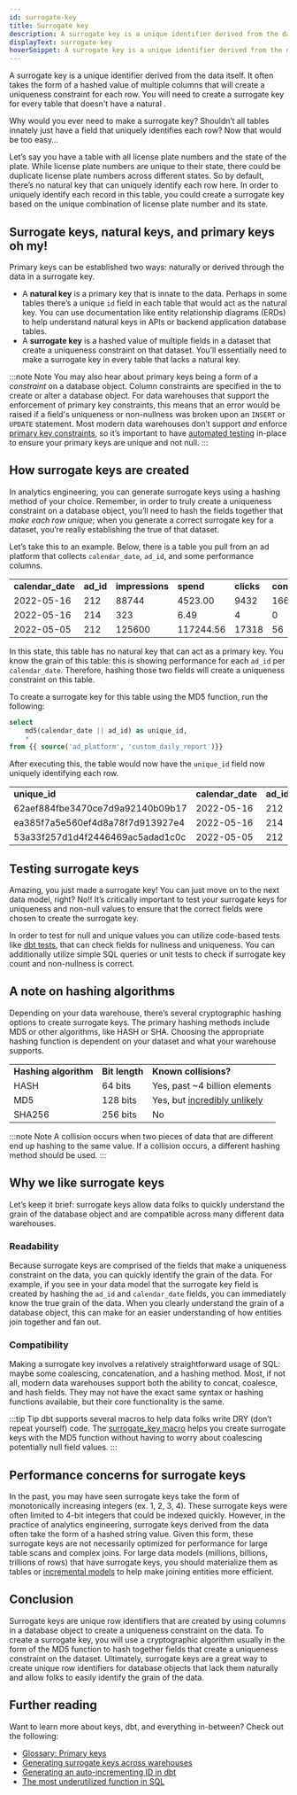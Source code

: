 ```yaml
---
id: surrogate-key
title: Surrogate key
description: A surrogate key is a unique identifier derived from the data itself. It's commonly a hashed value of multiple columns that will create a uniqueness id for each row.
displayText: surrogate key  
hoverSnippet: A surrogate key is a unique identifier derived from the data itself. It often takes the form of a hashed value of multiple columns that will create a uniqueness constraint for each row.
---
```


<head>
  <title>What is a surrogate key in database table? - dbt Labs</title>
</head>

A surrogate key is a unique identifier derived from the data itself. It often takes the form of a hashed value of multiple columns that will create a uniqueness constraint for each row. You will need to create a surrogate key for every table that doesn't have a natural <Term id="primary-key" />. 

Why would you ever need to make a surrogate key? Shouldn’t all tables innately just have a field that uniquely identifies each row? Now that would be too easy…

Let’s say you have a table with all license plate numbers and the state of the plate. While license plate numbers are unique to their state, there could be duplicate license plate numbers across different states. So by default, there’s no natural key that can uniquely identify each row here. In order to uniquely identify each record in this table, you could create a surrogate key based on the unique combination of license plate number and its state.

## Surrogate keys, natural keys, and primary keys oh my!

Primary keys can be established two ways: naturally or derived through the data in a surrogate key.

* A __natural key__ is a primary key that is innate to the data. Perhaps in some tables there’s a unique `id` field in each table that would act as the natural key. You can use documentation like entity relationship diagrams (ERDs) to help understand natural keys in APIs or backend application database tables. 
* A __surrogate key__ is a hashed value of multiple fields in a dataset that create a uniqueness constraint on that dataset. You’ll essentially need to make a surrogate key in every table that lacks a natural key.

:::note Note
You may also hear about primary keys being a form of a _constraint_ on a database object. Column constraints are specified in the <Term id="ddl" /> to create or alter a database object. For <Term id="data-warehouse">data warehouses</Term> that support the enforcement of primary key constraints, this means that an error would be raised if a field's uniqueness or non-nullness was broken upon an `INSERT` or `UPDATE` statement. Most modern data warehouses don’t support _and_ enforce [primary key constraints](https://docs.getdbt.com/terms/primary-key#Data-warehouse-support-for-primary-keys), so it’s important to have [automated testing](https://docs.getdbt.com/blog/primary-key-testing#how-to-test-primary-keys-with-dbt) in-place to ensure your primary keys are unique and not null.
:::

## How surrogate keys are created

In analytics engineering, you can generate surrogate keys using a hashing method of your choice. Remember, in order to truly create a uniqueness constraint on a database object, you’ll need to hash the fields together that _make each row unique_; when you generate a correct surrogate key for a dataset, you’re really establishing the true <Term id="grain" /> of that dataset.

Let’s take this to an example. Below, there is a table you pull from an ad platform that collects `calendar_date`, `ad_id`, and some performance columns.

<table>
  <tr>
   <td><b>calendar_date</b>
   </td>
   <td><b>ad_id</b>
   </td>
   <td><b>impressions</b>
   </td>
   <td><b>spend</b>
   </td>
   <td><b>clicks</b>
   </td>
   <td><b>conversions</b>
   </td>
  </tr>
  <tr>
   <td>2022-05-16
   </td>
   <td>212
   </td>
   <td>88744
   </td>
   <td>4523.00
   </td>
   <td>9432
   </td>
   <td>166
   </td>
  </tr>
  <tr>
   <td>2022-05-16
   </td>
   <td>214
   </td>
   <td>323
   </td>
   <td>6.49
   </td>
   <td>4
   </td>
   <td>0
   </td>
  </tr>
  <tr>
   <td>2022-05-05
   </td>
   <td>212
   </td>
   <td>125600
   </td>
   <td>117244.56
   </td>
   <td>17318
   </td>
   <td>56
   </td>
  </tr>
</table>


In this state, this table has no natural key that can act as a primary key. You know the grain of this table: this is showing performance for each `ad_id` per `calendar_date`. Therefore, hashing those two fields will create a uniqueness constraint on this table.

To create a surrogate key for this table using the MD5 function, run the following:

```sql
select 
	md5(calendar_date || ad_id) as unique_id,
	*
from {{ source('ad_platform', 'custom_daily_report')}}
```

After executing this, the table would now have the `unique_id` field now uniquely identifying each row.

<table>
  <tr>
   <td><b>unique_id</b>
   </td>
   <td><b>calendar_date</b>
   </td>
   <td><b>ad_id</b>
   </td>
   <td><b>impressions</b>
   </td>
   <td><b>spend</b>
   </td>
   <td><b>clicks</b>
   </td>
   <td><b>conversions</b>
   </td>
  </tr>
  <tr>
   <td>62aef884fbe3470ce7d9a92140b09b17
   </td>
   <td>2022-05-16
   </td>
   <td>212
   </td>
   <td>88744
   </td>
   <td>4523.00
   </td>
   <td>9432
   </td>
   <td>166
   </td>
  </tr>
  <tr>
   <td>ea385f7a5e560ef4d8a78f7d913927e4
   </td>
   <td>2022-05-16
   </td>
   <td>214
   </td>
   <td>323
   </td>
   <td>6.49
   </td>
   <td>4
   </td>
   <td>0
   </td>
  </tr>
  <tr>
   <td>53a33f257d1d4f2446469ac5adad1c0c
   </td>
   <td>2022-05-05
   </td>
   <td>212
   </td>
   <td>125600
   </td>
   <td>117244.56
   </td>
   <td>17318
   </td>
   <td>56
   </td>
  </tr>
</table>

## Testing surrogate keys

Amazing, you just made a surrogate key! You can just move on to the next data model, right? No!! It’s  critically important to test your surrogate keys for uniqueness and non-null values to ensure that the correct fields were chosen to create the surrogate key.

In order to test for null and unique values you can utilize code-based tests like [dbt tests](https://docs.getdbt.com/docs/building-a-dbt-project/tests), that can check fields for nullness and uniqueness. You can additionally utilize simple SQL queries or unit tests to check if surrogate key count and non-nullness is correct.

## A note on hashing algorithms

Depending on your data warehouse, there’s several cryptographic hashing options to create surrogate keys. The primary hashing methods include MD5 or other algorithms, like HASH or SHA. Choosing the appropriate hashing function is dependent on your dataset and what your warehouse supports.

<table>
  <tr>
   <td><strong>Hashing algorithm</strong>
   </td>
   <td><strong>Bit length</strong>
   </td>
   <td><strong>Known collisions?</strong>
   </td>
  </tr>
  <tr>
   <td>HASH
   </td>
   <td>64 bits
   </td>
   <td>Yes, past ~4 billion elements
   </td>
  </tr>
  <tr>
   <td>MD5
   </td>
   <td>128 bits
   </td>
   <td>Yes, but <a href="https://stackoverflow.com/questions/201705/how-many-random-elements-before-md5-produces-collisions">incredibly unlikely</a>
   </td>
  </tr>
  <tr>
   <td>SHA256
   </td>
   <td>256 bits
   </td>
   <td>No
   </td>
  </tr>
</table>

:::note Note
A collision occurs when two pieces of data that are different end up hashing to the same value. If a collision occurs, a different hashing method should be used.
:::


## Why we like surrogate keys

Let’s keep it brief: surrogate keys allow data folks to quickly understand the grain of the database object and are compatible across many different data warehouses.


### Readability

Because surrogate keys are comprised of the fields that make a uniqueness constraint on the data, you can quickly identify the grain of the data. For example, if you see in your data model that the surrogate key field is created by hashing the `ad_id` and `calendar_date` fields, you can immediately know the true grain of the data. When you clearly understand the grain of a database object, this can make for an easier understanding of how entities join together and fan out.


### Compatibility

Making a surrogate key involves a relatively straightforward usage of SQL: maybe some coalescing, concatenation,  and a hashing method. Most, if not all, modern data warehouses support both the ability to concat, coalesce, and hash fields. They may not have the exact same syntax or hashing functions available, but their core functionality is the same.

:::tip Tip
dbt supports several macros to help data folks write DRY (don’t repeat yourself) code. The [surrogate_key macro](https://github.com/dbt-labs/dbt-utils#surrogate_key-source) helps you create surrogate keys with the MD5 function without having to worry about coalescing potentially null field values.
:::


## Performance concerns for surrogate keys

In the past, you may have seen surrogate keys take the form of monotonically increasing integers (ex. 1, 2, 3, 4). These surrogate keys were often limited to 4-bit integers that could be indexed quickly. However, in the practice of analytics engineering, surrogate keys derived from the data often take the form of a hashed string value. Given this form, these surrogate keys are not necessarily optimized for performance for large table scans and complex joins. For large data models (millions, billions, trillions of rows) that have surrogate keys, you should materialize them as tables or [incremental models](https://docs.getdbt.com/docs/building-a-dbt-project/building-models/configuring-incremental-models) to help make joining entities more efficient.

## Conclusion

Surrogate keys are unique row identifiers that are created by using columns in a database object to create a uniqueness constraint on the data. To create a surrogate key, you will use a cryptographic algorithm usually in the form of the MD5 function to hash together fields that create a uniqueness constraint on the dataset. Ultimately, surrogate keys are a great way to create unique row identifiers for database objects that lack them naturally and allow folks to easily identify the grain of the data.

## Further reading

Want to learn more about keys, dbt, and everything in-between? Check out the following:

* [Glossary: Primary keys](https://docs.getdbt.com/terms/primary-key)
* [Generating surrogate keys across warehouses](https://docs.getdbt.com/blog/sql-surrogate-keys)
* [Generating an auto-incrementing ID in dbt](https://discourse.getdbt.com/t/generating-an-auto-incrementing-id-in-dbt/579/2)
* [The most underutilized function in SQL](https://www.getdbt.com/blog/the-most-underutilized-function-in-sql/)